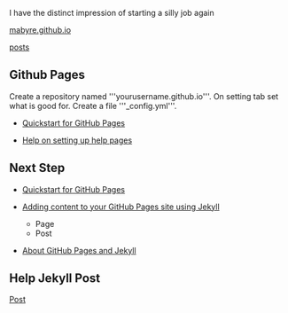 I have the distinct impression of starting a silly job again

[mabyre.github.io](https://mabyre.github.io/)

[posts](https://mabyre.github.io/post/home)

## Github Pages

Create a repository named '''yourusername.github.io'''. On setting tab set what is good for. Create a file '''_config.yml'''.

* [Quickstart for GitHub Pages](https://docs.github.com/en/pages/quickstart)

* [Help on setting up help pages](https://docs.github.com/en/pages/setting-up-a-github-pages-site-with-jekyll/adding-content-to-your-github-pages-site-using-jekyll#about-content-in-jekyll-sites)

## Next Step

* [Quickstart for GitHub Pages](https://docs.github.com/en/pages/quickstart)

* [Adding content to your GitHub Pages site using Jekyll](https://docs.github.com/fr/pages/setting-up-a-github-pages-site-with-jekyll/adding-content-to-your-github-pages-site-using-jekyll)

  * Page
  * Post

* [About GitHub Pages and Jekyll](https://docs.github.com/en/pages/setting-up-a-github-pages-site-with-jekyll/about-github-pages-and-jekyll)

## Help Jekyll Post

[Post](https://jekyllrb.com/docs/posts/)
